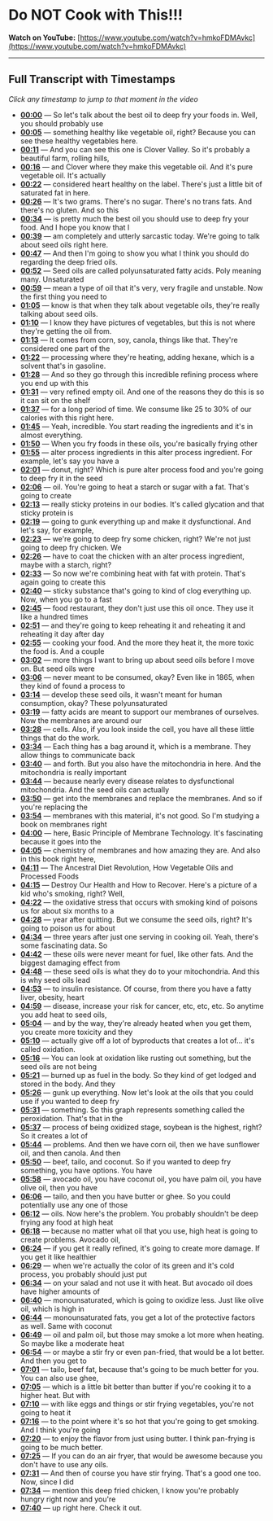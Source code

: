 # Do NOT Cook with This!!!

**Watch on YouTube:** [https://www.youtube.com/watch?v=hmkoFDMAvkc](https://www.youtube.com/watch?v=hmkoFDMAvkc)

---

## Full Transcript with Timestamps

*Click any timestamp to jump to that moment in the video*

- **[00:00](https://www.youtube.com/watch?v=hmkoFDMAvkc&t=0s)** — So let's talk about the best oil to deep fry your foods in. Well, you should probably use
- **[00:05](https://www.youtube.com/watch?v=hmkoFDMAvkc&t=5s)** — something healthy like vegetable oil, right? Because you can see these healthy vegetables here.
- **[00:11](https://www.youtube.com/watch?v=hmkoFDMAvkc&t=11s)** — And you can see this one is Clover Valley. So it's probably a beautiful farm, rolling hills,
- **[00:16](https://www.youtube.com/watch?v=hmkoFDMAvkc&t=16s)** — and Clover where they make this vegetable oil. And it's pure vegetable oil. It's actually
- **[00:22](https://www.youtube.com/watch?v=hmkoFDMAvkc&t=22s)** — considered heart healthy on the label. There's just a little bit of saturated fat in here.
- **[00:26](https://www.youtube.com/watch?v=hmkoFDMAvkc&t=26s)** — It's two grams. There's no sugar. There's no trans fats. And there's no gluten. And so this
- **[00:34](https://www.youtube.com/watch?v=hmkoFDMAvkc&t=34s)** — is pretty much the best oil you should use to deep fry your food. And I hope you know that I
- **[00:39](https://www.youtube.com/watch?v=hmkoFDMAvkc&t=39s)** — am completely and utterly sarcastic today. We're going to talk about seed oils right here.
- **[00:47](https://www.youtube.com/watch?v=hmkoFDMAvkc&t=47s)** — And then I'm going to show you what I think you should do regarding the deep fried oils.
- **[00:52](https://www.youtube.com/watch?v=hmkoFDMAvkc&t=52s)** — Seed oils are called polyunsaturated fatty acids. Poly meaning many. Unsaturated
- **[00:59](https://www.youtube.com/watch?v=hmkoFDMAvkc&t=59s)** — mean a type of oil that it's very, very fragile and unstable. Now the first thing you need to
- **[01:05](https://www.youtube.com/watch?v=hmkoFDMAvkc&t=65s)** — know is that when they talk about vegetable oils, they're really talking about seed oils.
- **[01:10](https://www.youtube.com/watch?v=hmkoFDMAvkc&t=70s)** — I know they have pictures of vegetables, but this is not where they're getting the oil from.
- **[01:13](https://www.youtube.com/watch?v=hmkoFDMAvkc&t=73s)** — It comes from corn, soy, canola, things like that. They're considered one part of the
- **[01:22](https://www.youtube.com/watch?v=hmkoFDMAvkc&t=82s)** — processing where they're heating, adding hexane, which is a solvent that's in gasoline.
- **[01:28](https://www.youtube.com/watch?v=hmkoFDMAvkc&t=88s)** — And so they go through this incredible refining process where you end up with this
- **[01:31](https://www.youtube.com/watch?v=hmkoFDMAvkc&t=91s)** — very refined empty oil. And one of the reasons they do this is so it can sit on the shelf
- **[01:37](https://www.youtube.com/watch?v=hmkoFDMAvkc&t=97s)** — for a long period of time. We consume like 25 to 30% of our calories with this right here.
- **[01:45](https://www.youtube.com/watch?v=hmkoFDMAvkc&t=105s)** — Yeah, incredible. You start reading the ingredients and it's in almost everything.
- **[01:50](https://www.youtube.com/watch?v=hmkoFDMAvkc&t=110s)** — When you fry foods in these oils, you're basically frying other
- **[01:55](https://www.youtube.com/watch?v=hmkoFDMAvkc&t=115s)** — alter process ingredients in this alter process ingredient. For example, let's say you have a
- **[02:01](https://www.youtube.com/watch?v=hmkoFDMAvkc&t=121s)** — donut, right? Which is pure alter process food and you're going to deep fry it in the seed
- **[02:06](https://www.youtube.com/watch?v=hmkoFDMAvkc&t=126s)** — oil. You're going to heat a starch or sugar with a fat. That's going to create
- **[02:13](https://www.youtube.com/watch?v=hmkoFDMAvkc&t=133s)** — really sticky proteins in our bodies. It's called glycation and that sticky protein is
- **[02:19](https://www.youtube.com/watch?v=hmkoFDMAvkc&t=139s)** — going to gunk everything up and make it dysfunctional. And let's say, for example,
- **[02:23](https://www.youtube.com/watch?v=hmkoFDMAvkc&t=143s)** — we're going to deep fry some chicken, right? We're not just going to deep fry chicken. We
- **[02:26](https://www.youtube.com/watch?v=hmkoFDMAvkc&t=146s)** — have to coat the chicken with an alter process ingredient, maybe with a starch, right?
- **[02:33](https://www.youtube.com/watch?v=hmkoFDMAvkc&t=153s)** — So now we're combining heat with fat with protein. That's again going to create this
- **[02:40](https://www.youtube.com/watch?v=hmkoFDMAvkc&t=160s)** — sticky substance that's going to kind of clog everything up. Now, when you go to a fast
- **[02:45](https://www.youtube.com/watch?v=hmkoFDMAvkc&t=165s)** — food restaurant, they don't just use this oil once. They use it like a hundred times
- **[02:51](https://www.youtube.com/watch?v=hmkoFDMAvkc&t=171s)** — and they're going to keep reheating it and reheating it and reheating it day after day
- **[02:55](https://www.youtube.com/watch?v=hmkoFDMAvkc&t=175s)** — cooking your food. And the more they heat it, the more toxic the food is. And a couple
- **[03:02](https://www.youtube.com/watch?v=hmkoFDMAvkc&t=182s)** — more things I want to bring up about seed oils before I move on. But seed oils were
- **[03:06](https://www.youtube.com/watch?v=hmkoFDMAvkc&t=186s)** — never meant to be consumed, okay? Even like in 1865, when they kind of found a process to
- **[03:14](https://www.youtube.com/watch?v=hmkoFDMAvkc&t=194s)** — develop these seed oils, it wasn't meant for human consumption, okay? These polyunsaturated
- **[03:19](https://www.youtube.com/watch?v=hmkoFDMAvkc&t=199s)** — fatty acids are meant to support our membranes of ourselves. Now the membranes are around our
- **[03:28](https://www.youtube.com/watch?v=hmkoFDMAvkc&t=208s)** — cells. Also, if you look inside the cell, you have all these little things that do the work.
- **[03:34](https://www.youtube.com/watch?v=hmkoFDMAvkc&t=214s)** — Each thing has a bag around it, which is a membrane. They allow things to communicate back
- **[03:40](https://www.youtube.com/watch?v=hmkoFDMAvkc&t=220s)** — and forth. But you also have the mitochondria in here. And the mitochondria is really important
- **[03:44](https://www.youtube.com/watch?v=hmkoFDMAvkc&t=224s)** — because nearly every disease relates to dysfunctional mitochondria. And the seed oils can actually
- **[03:50](https://www.youtube.com/watch?v=hmkoFDMAvkc&t=230s)** — get into the membranes and replace the membranes. And so if you're replacing the
- **[03:54](https://www.youtube.com/watch?v=hmkoFDMAvkc&t=234s)** — membranes with this material, it's not good. So I'm studying a book on membranes right
- **[04:00](https://www.youtube.com/watch?v=hmkoFDMAvkc&t=240s)** — here, Basic Principle of Membrane Technology. It's fascinating because it goes into the
- **[04:05](https://www.youtube.com/watch?v=hmkoFDMAvkc&t=245s)** — chemistry of membranes and how amazing they are. And also in this book right here,
- **[04:11](https://www.youtube.com/watch?v=hmkoFDMAvkc&t=251s)** — The Ancestral Diet Revolution, How Vegetable Oils and Processed Foods
- **[04:15](https://www.youtube.com/watch?v=hmkoFDMAvkc&t=255s)** — Destroy Our Health and How to Recover. Here's a picture of a kid who's smoking, right? Well,
- **[04:22](https://www.youtube.com/watch?v=hmkoFDMAvkc&t=262s)** — the oxidative stress that occurs with smoking kind of poisons us for about six months to a
- **[04:28](https://www.youtube.com/watch?v=hmkoFDMAvkc&t=268s)** — year after quitting. But we consume the seed oils, right? It's going to poison us for about
- **[04:34](https://www.youtube.com/watch?v=hmkoFDMAvkc&t=274s)** — three years after just one serving in cooking oil. Yeah, there's some fascinating data. So
- **[04:42](https://www.youtube.com/watch?v=hmkoFDMAvkc&t=282s)** — these oils were never meant for fuel, like other fats. And the biggest damaging effect from
- **[04:48](https://www.youtube.com/watch?v=hmkoFDMAvkc&t=288s)** — these seed oils is what they do to your mitochondria. And this is why seed oils lead
- **[04:53](https://www.youtube.com/watch?v=hmkoFDMAvkc&t=293s)** — to insulin resistance. Of course, from there you have a fatty liver, obesity, heart
- **[04:59](https://www.youtube.com/watch?v=hmkoFDMAvkc&t=299s)** — disease, increase your risk for cancer, etc, etc, etc. So anytime you add heat to seed oils,
- **[05:04](https://www.youtube.com/watch?v=hmkoFDMAvkc&t=304s)** — and by the way, they're already heated when you get them, you create more toxicity and they
- **[05:10](https://www.youtube.com/watch?v=hmkoFDMAvkc&t=310s)** — actually give off a lot of byproducts that creates a lot of... it's called oxidation.
- **[05:16](https://www.youtube.com/watch?v=hmkoFDMAvkc&t=316s)** — You can look at oxidation like rusting out something, but the seed oils are not being
- **[05:21](https://www.youtube.com/watch?v=hmkoFDMAvkc&t=321s)** — burned up as fuel in the body. So they kind of get lodged and stored in the body. And they
- **[05:26](https://www.youtube.com/watch?v=hmkoFDMAvkc&t=326s)** — gunk up everything. Now let's look at the oils that you could use if you wanted to deep fry
- **[05:31](https://www.youtube.com/watch?v=hmkoFDMAvkc&t=331s)** — something. So this graph represents something called the peroxidation. That's that in the
- **[05:37](https://www.youtube.com/watch?v=hmkoFDMAvkc&t=337s)** — process of being oxidized stage, soybean is the highest, right? So it creates a lot of
- **[05:44](https://www.youtube.com/watch?v=hmkoFDMAvkc&t=344s)** — problems. And then we have corn oil, then we have sunflower oil, and then canola. And then
- **[05:50](https://www.youtube.com/watch?v=hmkoFDMAvkc&t=350s)** — beef, tailo, and coconut. So if you wanted to deep fry something, you have options. You have
- **[05:58](https://www.youtube.com/watch?v=hmkoFDMAvkc&t=358s)** — avocado oil, you have coconut oil, you have palm oil, you have olive oil, then you have
- **[06:06](https://www.youtube.com/watch?v=hmkoFDMAvkc&t=366s)** — tailo, and then you have butter or ghee. So you could potentially use any one of those
- **[06:12](https://www.youtube.com/watch?v=hmkoFDMAvkc&t=372s)** — oils. Now here's the problem. You probably shouldn't be deep frying any food at high heat
- **[06:18](https://www.youtube.com/watch?v=hmkoFDMAvkc&t=378s)** — because no matter what oil that you use, high heat is going to create problems. Avocado oil,
- **[06:24](https://www.youtube.com/watch?v=hmkoFDMAvkc&t=384s)** — if you get it really refined, it's going to create more damage. If you get it like healthier
- **[06:29](https://www.youtube.com/watch?v=hmkoFDMAvkc&t=389s)** — when we're actually the color of its green and it's cold process, you probably should just put
- **[06:34](https://www.youtube.com/watch?v=hmkoFDMAvkc&t=394s)** — on your salad and not use it with heat. But avocado oil does have higher amounts of
- **[06:40](https://www.youtube.com/watch?v=hmkoFDMAvkc&t=400s)** — monounsaturated, which is going to oxidize less. Just like olive oil, which is high in
- **[06:44](https://www.youtube.com/watch?v=hmkoFDMAvkc&t=404s)** — monounsaturated fats, you get a lot of the protective factors as well. Same with coconut
- **[06:49](https://www.youtube.com/watch?v=hmkoFDMAvkc&t=409s)** — oil and palm oil, but those may smoke a lot more when heating. So maybe like a moderate heat
- **[06:54](https://www.youtube.com/watch?v=hmkoFDMAvkc&t=414s)** — or maybe a stir fry or even pan-fried, that would be a lot better. And then you get to
- **[07:01](https://www.youtube.com/watch?v=hmkoFDMAvkc&t=421s)** — tailo, beef fat, because that's going to be much better for you. You can also use ghee,
- **[07:05](https://www.youtube.com/watch?v=hmkoFDMAvkc&t=425s)** — which is a little bit better than butter if you're cooking it to a higher heat. But with
- **[07:10](https://www.youtube.com/watch?v=hmkoFDMAvkc&t=430s)** — with like eggs and things or stir frying vegetables, you're not going to heat it
- **[07:16](https://www.youtube.com/watch?v=hmkoFDMAvkc&t=436s)** — to the point where it's so hot that you're going to get smoking. And I think you're going
- **[07:20](https://www.youtube.com/watch?v=hmkoFDMAvkc&t=440s)** — to enjoy the flavor from just using butter. I think pan-frying is going to be much better.
- **[07:25](https://www.youtube.com/watch?v=hmkoFDMAvkc&t=445s)** — If you can do an air fryer, that would be awesome because you don't have to use any oils.
- **[07:31](https://www.youtube.com/watch?v=hmkoFDMAvkc&t=451s)** — And then of course you have stir frying. That's a good one too. Now, since I did
- **[07:34](https://www.youtube.com/watch?v=hmkoFDMAvkc&t=454s)** — mention this deep fried chicken, I know you're probably hungry right now and you're
- **[07:40](https://www.youtube.com/watch?v=hmkoFDMAvkc&t=460s)** — up right here. Check it out.
